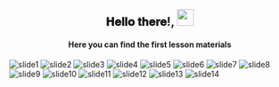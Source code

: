 <div align="center">
<h2> 𝐇𝐞𝐥𝐥𝐨 𝐭𝐡𝐞𝐫𝐞!, <img src="https://github.com/ABSphreak/ABSphreak/blob/master/gifs/Hi.gif" width="30px"></h2>
<h4>Here you can find the first lesson materials</h4>
</div>

![slide1](img/0001.jpg)
![slide2](img/0002.jpg)
![slide3](img/0003.jpg)
![slide4](img/0004.jpg)
![slide5](img/0005.jpg)
![slide6](img/0006.jpg)
![slide7](img/0007.jpg)
![slide8](img/0008.jpg)
![slide9](img/0009.jpg)
![slide10](img/0010.jpg)
![slide11](img/0011.jpg)
![slide12](img/0012.jpg)
![slide13](img/0013.jpg)
![slide14](img/0014.jpg)
